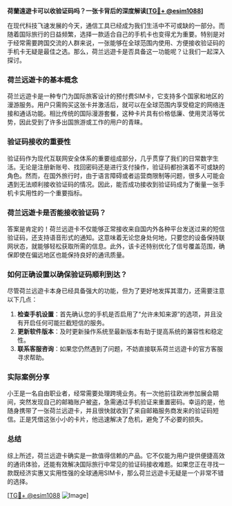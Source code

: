 **荷蘭遠遊卡可以收验证码吗？一张卡背后的深度解读[[TG💪+ @esim1088](https://t.me/s/esim1088)]**

在现代科技飞速发展的今天，通信工具已经成为我们生活中不可或缺的一部分。而随着国际旅行的日益频繁，选择一款适合自己的手机卡也变得尤为重要。特别是对于经常需要跨国交流的人群来说，一张能够在全球范围内使用、方便接收验证码的手机卡无疑是最佳之选。那么，荷兰远遊卡是否具备这一功能呢？让我们一起深入探讨。

### 荷兰远遊卡的基本概念

荷兰远遊卡是一种专门为国际旅客设计的预付费SIM卡，它支持多个国家和地区的漫游服务。用户只需购买这张卡并激活后，就可以在全球范围内享受稳定的网络连接和通话功能。相比传统的国际漫游套餐，这种卡片具有价格低廉、使用灵活等优势，因此受到了许多出国旅游或工作的用户的青睐。

### 验证码接收的重要性

验证码作为现代互联网安全体系的重要组成部分，几乎贯穿了我们的日常数字生活。无论是注册新账号、找回密码还是进行支付操作，验证码都扮演着不可或缺的角色。然而，在国外旅行时，由于语言障碍或者运营商限制等问题，很多人可能会遇到无法顺利接收验证码的情况。因此，能否成功接收到验证码成为了衡量一张手机卡实用性的一个重要指标。

### 荷兰远遊卡是否能接收验证码？

答案是肯定的！荷兰远遊卡不仅能够正常接收来自国内外各种平台发送过来的短信验证码，还支持语音形式的通知。这意味着无论您身处何地，只要您的设备保持联网状态，就能够轻松获取所需的信息。此外，该卡还特别优化了信号覆盖范围，确保即使在偏远地区也能保持良好的通讯质量。

### 如何正确设置以确保验证码顺利到达？

尽管荷兰远遊卡本身已经具备强大的功能，但为了更好地发挥其潜力，还需要注意以下几点：

1. **检查手机设置**：首先确认您的手机是否启用了“允许未知来源”的选项，并且没有开启任何可能拦截短信的服务。
2. **更新软件版本**：及时更新操作系统至最新版本有助于提高系统的兼容性和稳定性。
3. **联系客服咨询**：如果您仍然遇到了问题，不妨直接联系荷兰远遊卡的官方客服寻求帮助。

### 实际案例分享

小王是一名自由职业者，经常需要处理跨境业务。有一次他前往欧洲参加展会期间，突然发现自己的邮箱账户被盗，急需通过手机验证来重置密码。幸运的是，他随身携带了一张荷兰远遊卡，并且很快就收到了来自邮箱服务商发来的验证码短信。正是凭借这张小小的卡片，他迅速解决了危机，避免了不必要的损失。

### 总结

综上所述，荷兰远遊卡确实是一款值得信赖的产品。它不仅能为用户提供便捷高效的通讯体验，还能有效解决国际旅行中常见的验证码接收难题。如果您正在寻找一款既经济实惠又实用性强的全球通用SIM卡，那么荷兰远遊卡无疑是一个非常不错的选择。

[[TG💪+ @esim1088](https://t.me/s/esim1088) ![Image](https://i.postimg.cc/4NQfJmqS/Snipaste-2025-05-13-00-14-12.png)]